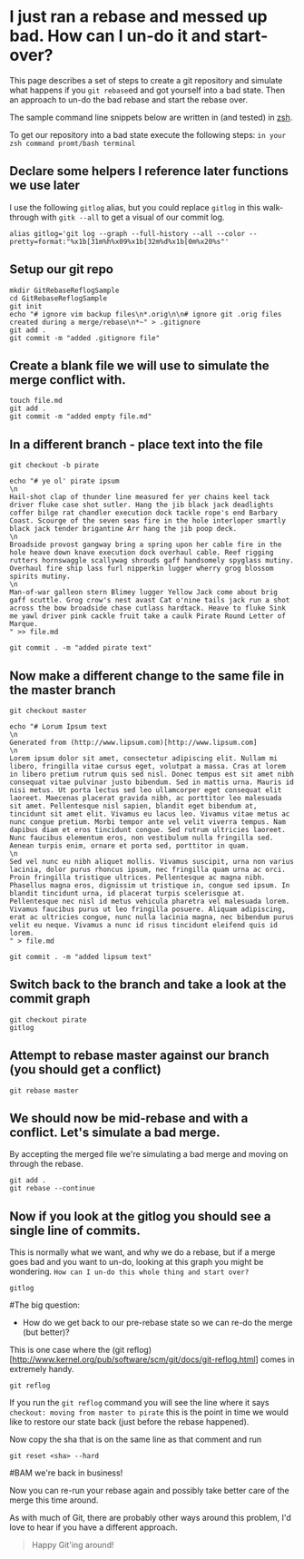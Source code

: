 # I just ran a rebase and messed up bad. How can I un-do it and start-over?

This page describes a set of steps to create a git repository and simulate what happens if you `git rebase`ed and got yourself into a bad state. Then an approach to un-do the bad rebase and start the rebase over.

The sample command line snippets below are written in (and tested) in [zsh](http://www.zsh.org/).

To get our repository into a bad state execute the following steps: `in your zsh command promt/bash terminal`

## Declare some helpers I reference later functions we use later

I use the following `gitlog` alias, but you could replace `gitlog` in this walk-through with `gitk --all` to get a visual of our commit log.

    alias gitlog='git log --graph --full-history --all --color --pretty=format:"%x1b[31m%h%x09%x1b[32m%d%x1b[0m%x20%s"'


## Setup our git repo

	mkdir GitRebaseReflogSample
	cd GitRebaseReflogSample
	git init
	echo "# ignore vim backup files\n*.orig\n\n# ignore git .orig files created during a merge/rebase\n*~" > .gitignore
	git add .
	git commit -m "added .gitignore file"

## Create a blank file we will use to simulate the merge conflict with.

	touch file.md
	git add .
	git commit -m "added empty file.md"

## In a different branch - place text into the file


```
git checkout -b pirate
	
echo "# ye ol' pirate ipsum
\n
Hail-shot clap of thunder line measured fer yer chains keel tack driver fluke case shot sutler. Hang the jib black jack deadlights coffer bilge rat chandler execution dock tackle rope's end Barbary Coast. Scourge of the seven seas fire in the hole interloper smartly black jack tender brigantine Arr hang the jib poop deck.
\n
Broadside provost gangway bring a spring upon her cable fire in the hole heave down knave execution dock overhaul cable. Reef rigging rutters hornswaggle scallywag shrouds gaff handsomely spyglass mutiny. Overhaul fire ship lass furl nipperkin lugger wherry grog blossom spirits mutiny. 
\n
Man-of-war galleon stern Blimey lugger Yellow Jack come about brig gaff scuttle. Grog crow's nest avast Cat o'nine tails jack run a shot across the bow broadside chase cutlass hardtack. Heave to fluke Sink me yawl driver pink cackle fruit take a caulk Pirate Round Letter of Marque.
" >> file.md

git commit . -m "added pirate text"
```

## Now make a different change to the same file in the master branch

```
git checkout master

echo "# Lorum Ipsum text
\n
Generated from (http://www.lipsum.com)[http://www.lipsum.com]
\n
Lorem ipsum dolor sit amet, consectetur adipiscing elit. Nullam mi libero, fringilla vitae cursus eget, volutpat a massa. Cras at lorem in libero pretium rutrum quis sed nisl. Donec tempus est sit amet nibh consequat vitae pulvinar justo bibendum. Sed in mattis urna. Mauris id nisi metus. Ut porta lectus sed leo ullamcorper eget consequat elit laoreet. Maecenas placerat gravida nibh, ac porttitor leo malesuada sit amet. Pellentesque nisl sapien, blandit eget bibendum at, tincidunt sit amet elit. Vivamus eu lacus leo. Vivamus vitae metus ac nunc congue pretium. Morbi tempor ante vel velit viverra tempus. Nam dapibus diam et eros tincidunt congue. Sed rutrum ultricies laoreet. Nunc faucibus elementum eros, non vestibulum nulla fringilla sed. Aenean turpis enim, ornare et porta sed, porttitor in quam.
\n
Sed vel nunc eu nibh aliquet mollis. Vivamus suscipit, urna non varius lacinia, dolor purus rhoncus ipsum, nec fringilla quam urna ac orci. Proin fringilla tristique ultrices. Pellentesque ac magna nibh. Phasellus magna eros, dignissim ut tristique in, congue sed ipsum. In blandit tincidunt urna, id placerat turpis scelerisque at. Pellentesque nec nisl id metus vehicula pharetra vel malesuada lorem. Vivamus faucibus purus ut leo fringilla posuere. Aliquam adipiscing, erat ac ultricies congue, nunc nulla lacinia magna, nec bibendum purus velit eu neque. Vivamus a nunc id risus tincidunt eleifend quis id lorem.
" > file.md

git commit . -m "added lipsum text"

```

## Switch back to the branch and take a look at the commit graph

	git checkout pirate
	gitlog


## Attempt to rebase master against our branch (you should get a conflict)

	git rebase master

## We should now be mid-rebase and with a conflict. Let's simulate a bad merge.

By accepting the merged file we're simulating a bad merge and moving on through the rebase.

	git add .
	git rebase --continue

## Now if you look at the gitlog you should see a single line of commits.

This is normally what we want, and why we do a rebase, but if a merge goes bad and you want to un-do, looking at this graph you might be wondering. `How can I un-do this whole thing and start over?`

	gitlog

#The big question:

* How do we get back to our pre-rebase state so we can re-do the merge (but better)?

This is one case where the (git reflog)[http://www.kernel.org/pub/software/scm/git/docs/git-reflog.html] comes in extremely handy.

	git reflog

If you run the `git reflog` command you will see the line where it says `checkout: moving from master to pirate` this is the point in time we would like to restore our state back (just before the rebase happened).

Now copy the sha that is on the same line as that comment and run

	git reset <sha> --hard

#BAM we're back in business!

Now you can re-run your rebase again and possibly take better care of the merge this time around.

As with much of Git, there are probably other ways around this problem, I'd love to hear if you have a different approach.

> Happy Git'ing around!
